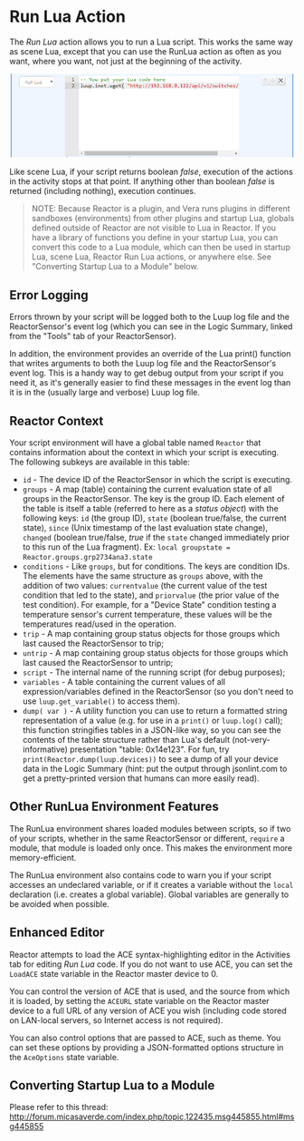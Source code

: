 # Run Lua Action

The _Run Lua_ action allows you to run a Lua script. This works the same way as scene Lua, except that you can use the RunLua action as often as you want, where you want, not just at the beginning of the activity.

![Run Lua Action](images/run-lua-action.png)

Like scene Lua, if your script returns boolean _false_, execution of the actions in the activity stops at that point. If anything other than boolean _false_ is returned (including nothing), execution continues.

> NOTE: Because Reactor is a plugin, and Vera runs plugins in different sandboxes (environments) from other plugins and startup Lua, globals defined outside of Reactor are not visible to Lua in Reactor. If you have a library of functions you define in your startup Lua, you can convert this code to a Lua module, which can then be used in startup Lua, scene Lua, Reactor Run Lua actions, or anywhere else. See "Converting Startup Lua to a Module" below.

## Error Logging

Errors thrown by your script will be logged both to the Luup log file and the ReactorSensor's event log (which you can see in the Logic Summary, linked from the "Tools" tab of your ReactorSensor).

In addition, the environment provides an override of the Lua print() function that writes arguments to both the Luup log file and the ReactorSensor's event log. This is a handy way to get debug output from your script if you need it, as it's generally easier to find these messages in the event log than it is in the (usually large and verbose) Luup log file.

## Reactor Context

Your script environment will have a global table named `Reactor` that contains information about the context in which your script is executing. The following subkeys are available in this table:

* `id` - The device ID of the ReactorSensor in which the script is executing.
* `groups` - A map (table) containing the current evaluation state of all groups in the ReactorSensor. The key is the group ID. Each element of the table is itself a table (referred to here as a *status object*) with the following keys: `id` (the group ID), `state` (boolean true/false, the current state), `since` (Unix timestamp of the last evaluation state change), `changed` (boolean true/false, *true* if the `state` changed immediately prior to this run of the Lua fragment). Ex: `local groupstate = Reactor.groups.grp2734ana3.state`
* `conditions` - Like `groups`, but for conditions. The keys are condition IDs. The elements have the same structure as `groups` above, with the addition of two values: `currentvalue` (the current value of the test condition that led to the state), and `priorvalue` (the prior value of the test condition). For example, for a "Device State" condition testing a temperature sensor's current temperature, these values will be the temperatures read/used in the operation.
* `trip` - A map containing group status objects for those groups which last caused the ReactorSensor to trip;
* `untrip` - A map containing group status objects for those groups which last caused the ReactorSensor to untrip;
* `script` - The internal name of the running script (for debug purposes);
* `variables` - A table containing the current values of all expression/variables defined in the ReactorSensor (so you don't need to use `luup.get_variable()` to access them).
* `dump( var )` - A utility function you can use to return a formatted string representation of a value (e.g. for use in a `print()` or `luup.log()` call); this function stringifies tables in a JSON-like way, so you can see the contents of the table structure rather than Lua's default (not-very-informative) presentation "table: 0x14e123". For fun, try `print(Reactor.dump(luup.devices))` to see a dump of all your device data in the Logic Summary (hint: put the output through jsonlint.com to get a pretty-printed version that humans can more easily read).

## Other RunLua Environment Features

The RunLua environment shares loaded modules between scripts, so if two of your scripts, whether in the same ReactorSensor or different, `require` a module, that module is loaded only once. This makes the environment more memory-efficient.

The RunLua environment also contains code to warn you if your script accesses an undeclared variable, or if it creates a variable without the `local` declaration (i.e. creates a global variable). Global variables are generally to be avoided when possible.

## Enhanced Editor

Reactor attempts to load the ACE syntax-highlighting editor in the Activities tab for editing _Run Lua_ code. If you do not want to use ACE, you can set the `LoadACE` state variable in the Reactor master device to 0.

You can control the version of ACE that is used, and the source from which it is loaded, by setting the `ACEURL` state variable on the Reactor master device to a full URL of any version of ACE you wish (including code stored on LAN-local servers, so Internet access is not required).

You can also control options that are passed to ACE, such as theme. You can set these options by providing a JSON-formatted options structure in the `AceOptions` state variable.

## Converting Startup Lua to a Module

Please refer to this thread: http://forum.micasaverde.com/index.php/topic,122435.msg445855.html#msg445855